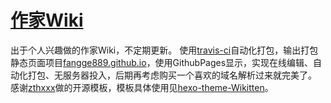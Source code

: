# [作家Wiki](https://fangge889.github.io)
出于个人兴趣做的作家Wiki，不定期更新。
使用[travis-ci](https://travis-ci.org)自动化打包，输出打包静态页面项目[fangge889.github.io](https://github.com/fangge889/fangge889.github.io)，使用GithubPages显示，实现在线编辑、自动化打包、无服务器投入，后期再考虑购买一个喜欢的域名解析过来就完美了。
感谢[zthxxx](https://github.com/zthxxx)做的开源模板，模板具体使用见[hexo-theme-Wikitten](https://github.com/zthxxx/hexo-theme-Wikitten)。
